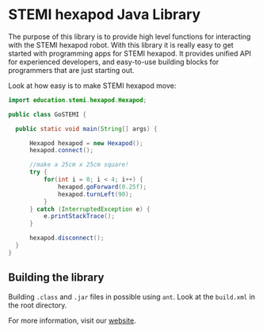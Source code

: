 # STEMI hexapod Java Library

The purpose of this library is to provide high level functions for interacting with
the STEMI hexapod robot. With this library it is really easy to get started with
programming apps for STEMI hexapod. It provides unified API for experienced developers,
and easy-to-use building blocks for programmers that are just starting out.

Look at how easy is to make STEMI hexapod move:

  ```java
import education.stemi.hexapod.Hexapod;

public class GoSTEMI {

    public static void main(String[] args) {

        Hexapod hexapod = new Hexapod();
        hexapod.connect();

        //make a 25cm x 25cm square!
        try {
            for(int i = 0; i < 4; i++) {
                hexapod.goForward(0.25f);
                hexapod.turnLeft(90);
            }
        } catch (InterruptedException e) {
            e.printStackTrace();
        }

        hexapod.disconnect();
    }
}
  ```
## Building the library

Building `.class` and `.jar` files in possible using `ant`. Look at the  `build.xml` in the root directory.



For more information, visit our [website](https://www.stemi.education/).
